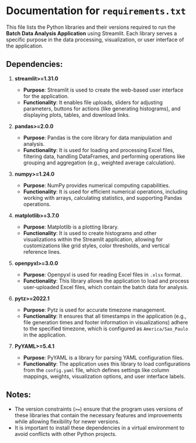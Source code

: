 # Documentation for `requirements.txt`

This file lists the Python libraries and their versions required to run the **Batch Data Analysis Application** using Streamlit. Each library serves a specific purpose in the data processing, visualization, or user interface of the application.

## Dependencies:

1. **streamlit>=1.31.0**
   - **Purpose**: Streamlit is used to create the web-based user interface for the application.
   - **Functionality**: It enables file uploads, sliders for adjusting parameters, buttons for actions (like generating histograms), and displaying plots, tables, and download links.

2. **pandas>=2.0.0**
   - **Purpose**: Pandas is the core library for data manipulation and analysis.
   - **Functionality**: It is used for loading and processing Excel files, filtering data, handling DataFrames, and performing operations like grouping and aggregation (e.g., weighted average calculation).

3. **numpy>=1.24.0**
   - **Purpose**: NumPy provides numerical computing capabilities.
   - **Functionality**: It is used for efficient numerical operations, including working with arrays, calculating statistics, and supporting Pandas operations.

4. **matplotlib>=3.7.0**
   - **Purpose**: Matplotlib is a plotting library.
   - **Functionality**: It is used to create histograms and other visualizations within the Streamlit application, allowing for customizations like grid styles, color thresholds, and vertical reference lines.

5. **openpyxl>=3.0.0**
   - **Purpose**: Openpyxl is used for reading Excel files in `.xlsx` format.
   - **Functionality**: This library allows the application to load and process user-uploaded Excel files, which contain the batch data for analysis.

6. **pytz>=2022.1**
   - **Purpose**: Pytz is used for accurate timezone management.
   - **Functionality**: It ensures that all timestamps in the application (e.g., file generation times and footer information in visualizations) adhere to the specified timezone, which is configured as `America/Sao_Paulo` in the application.

7. **PyYAML>=5.4.1**
   - **Purpose**: PyYAML is a library for parsing YAML configuration files.
   - **Functionality**: The application uses this library to load configurations from the `config.yaml` file, which defines settings like column mappings, weights, visualization options, and user interface labels.

## Notes:
- The version constraints (`>=`) ensure that the program uses versions of these libraries that contain the necessary features and improvements while allowing flexibility for newer versions.
- It is important to install these dependencies in a virtual environment to avoid conflicts with other Python projects.

